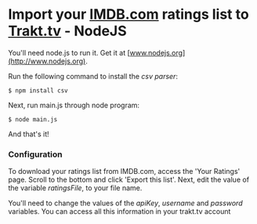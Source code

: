 Import your [IMDB.com](http://www.imdb.com/) ratings list to [Trakt.tv](http://trakt.tv) - NodeJS
====================

You'll need node.js to run it. Get it at [www.nodejs.org](http://www.nodejs.org).

Run the following command to install the _csv parser_:

    $ npm install csv

Next, run main.js through node program:

    $ node main.js

And that's it!

### Configuration

To download your ratings list from IMDB.com, access the 'Your Ratings' page. Scroll to the bottom and click 'Export this list'. Next, edit the value of the variable _ratingsFile_, to your file name.

You'll need to change the values of the _apiKey_, _username_ and _password_ variables. You can access all this information in your trakt.tv account
